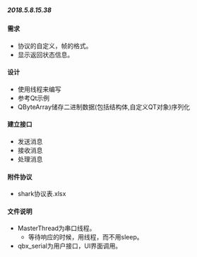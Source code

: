 ﻿##### 2018.5.8.15.38

#### 需求
* 协议的自定义，帧的格式。
* 显示返回状态信息。
#### 设计
* 使用线程来编写
* 参考Qt示例
* QByteArray储存二进制数据(包括结构体,自定义QT对象)序列化

#### 建立接口
* 发送消息
* 接收消息
* 处理消息 

#### 附件协议
* shark协议表.xlsx

#### 文件说明
- MasterThread为串口线程。
  - 等待响应的时候，用线程，而不用sleep。  
- qbx_serial为用户接口，UI界面调用。

